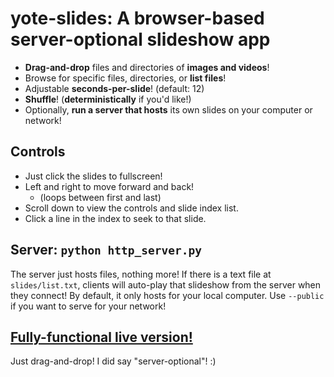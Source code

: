 # yote-slides: A browser-based server-optional slideshow app

* **Drag-and-drop** files and directories of **images and videos**!
* Browse for specific files, directories, or **list files**!
* Adjustable **seconds-per-slide**! (default: 12)
* **Shuffle**! (**deterministically** if you'd like!)
* Optionally, **run a server that hosts** its own slides on your computer or network!

## Controls

* Just click the slides to fullscreen!
* Left and right to move forward and back!
  * (loops between first and last)
* Scroll down to view the controls and slide index list.
* Click a line in the index to seek to that slide.

## Server: `python http_server.py`

The server just hosts files, nothing more!
If there is a text file at `slides/list.txt`, clients will auto-play that slideshow from the server when they connect!
By default, it only hosts for your local computer.
Use `--public` if you want to serve for your network!

## [Fully-functional live version!](https://kayla-yote.github.io/yote-slides)

Just drag-and-drop!
I did say "server-optional"! :)
